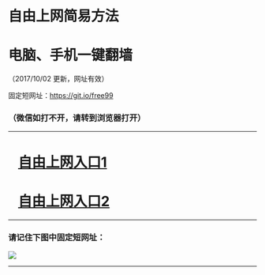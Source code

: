 ﻿# 自由上网简易方法

# 电脑、手机一键翻墙

（2017/10/02 更新，网址有效）

固定短网址：https://git.io/free99

### （微信如打不开，请转到浏览器打开）


***





# &nbsp;&nbsp; <a href="http://ft27923560.fwtz-zhenx1001.xyz/fwqtz01.html?t=100200114803 " target="_blank">自由上网入口1</a>
# &nbsp;&nbsp; <a href="http://ft229188522.fw-tzzhen1002.xyz/fwqtz02.html?t=100200110671 " target="_blank">自由上网入口2</a>
***

### 请记住下图中固定短网址：

<img src="https://s3-us-west-2.amazonaws.com/fwq-1001/yjfq-20170905okok.png" /> 


***

